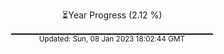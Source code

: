 <p align="center">
⏳Year Progress (2.12 %) <br>
▁▁▁▁▁▁▁▁▁▁▁▁▁▁▁▁▁▁▁▁▁▁▁▁▁▁▁▁▁▁ <br>
<sub>Updated: Sun, 08 Jan 2023 18:02:44 GMT</sub>
</p>

